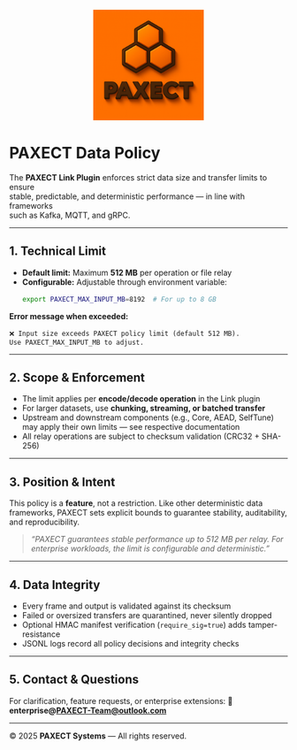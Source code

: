 <p align="center">
  <img src="ChatGPT%20Image%202%20okt%202025%2C%2022_33_51.png" alt="PAXECT logo" width="200"/>
</p>

# PAXECT Data Policy

The **PAXECT Link Plugin** enforces strict data size and transfer limits to ensure  
stable, predictable, and deterministic performance — in line with frameworks  
such as Kafka, MQTT, and gRPC.

---

## 1. Technical Limit

- **Default limit:** Maximum **512 MB** per operation or file relay  
- **Configurable:** Adjustable through environment variable:
  ```bash
  export PAXECT_MAX_INPUT_MB=8192  # For up to 8 GB


 **Error message when exceeded:**

  ```
  ❌ Input size exceeds PAXECT policy limit (default 512 MB). 
  Use PAXECT_MAX_INPUT_MB to adjust.
  ```

---

## 2. Scope & Enforcement

* The limit applies per **encode/decode operation** in the Link plugin
* For larger datasets, use **chunking, streaming, or batched transfer**
* Upstream and downstream components (e.g., Core, AEAD, SelfTune)
  may apply their own limits — see respective documentation
* All relay operations are subject to checksum validation (CRC32 + SHA-256)

---

## 3. Position & Intent

This policy is a **feature**, not a restriction.
Like other deterministic data frameworks, PAXECT sets explicit bounds
to guarantee stability, auditability, and reproducibility.

> *“PAXECT guarantees stable performance up to 512 MB per relay.
> For enterprise workloads, the limit is configurable and deterministic.”*

---

## 4. Data Integrity

* Every frame and output is validated against its checksum
* Failed or oversized transfers are quarantined, never silently dropped
* Optional HMAC manifest verification (`require_sig=true`) adds tamper-resistance
* JSONL logs record all policy decisions and integrity checks

---

## 5. Contact & Questions

For clarification, feature requests, or enterprise extensions:
📧 **enterprise@[PAXECT-Team@outlook.com](mailto:PAXECT-Team@outlook.com)**

---

© 2025 **PAXECT Systems** — All rights reserved.

```



